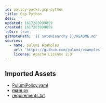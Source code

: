 ```yaml
---
id: policy-packs.gcp-python
title: Gcp Python
desc: ''
updated: 1617203999859
created: 1617203999859
isDir: true
gitNotePath: '{{ noteHiearchy }}/README.md'
sources:
  - name: pulumi examples
    url: 'https://github.com/pulumi/examples'
    license: Apache License 2.0
---
```

## Imported Assets

- [PulumiPolicy.yaml](/assets/pulumipolicy.yaml)
- [**main**.py](/assets/__main__.py)
- [requirements.txt](/assets/requirements.txt)

